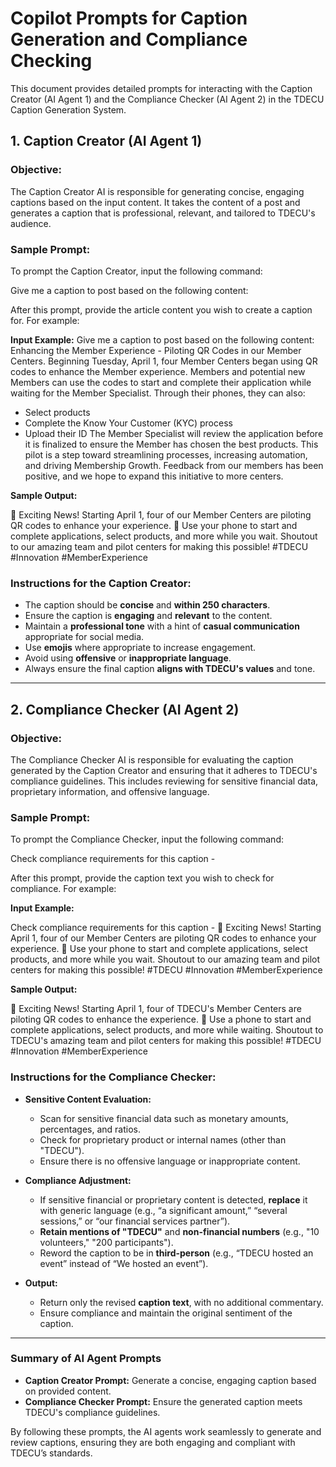 # Copilot Prompts for Caption Generation and Compliance Checking

This document provides detailed prompts for interacting with the Caption Creator (AI Agent 1) and the Compliance Checker (AI Agent 2) in the TDECU Caption Generation System.

## **1. Caption Creator (AI Agent 1)**

### Objective:
The Caption Creator AI is responsible for generating concise, engaging captions based on the input content. It takes the content of a post and generates a caption that is professional, relevant, and tailored to TDECU's audience.

### Sample Prompt:
To prompt the Caption Creator, input the following command:

Give me a caption to post based on the following content:


After this prompt, provide the article content you wish to create a caption for. For example:

**Input Example:**
Give me a caption to post based on the following content: Enhancing the Member Experience - Piloting QR Codes in our Member Centers. Beginning Tuesday, April 1, four Member Centers began using QR codes to enhance the Member experience. Members and potential new Members can use the codes to start and complete their application while waiting for the Member Specialist. Through their phones, they can also:

- Select products
- Complete the Know Your Customer (KYC) process
- Upload their ID The Member Specialist will review the application before it is finalized to ensure the Member has chosen the best products. This pilot is a step toward streamlining processes, increasing automation, and driving Membership Growth. Feedback from our members has been positive, and we hope to expand this initiative to more centers.


**Sample Output:**

🚀 Exciting News! Starting April 1, four of our Member Centers are piloting QR codes to enhance your experience. 📱 Use your phone to start and complete applications, select products, and more while you wait. Shoutout to our amazing team and pilot centers for making this possible! #TDECU #Innovation #MemberExperience


### Instructions for the Caption Creator:
- The caption should be **concise** and **within 250 characters**.
- Ensure the caption is **engaging** and **relevant** to the content.
- Maintain a **professional tone** with a hint of **casual communication** appropriate for social media.
- Use **emojis** where appropriate to increase engagement.
- Avoid using **offensive** or **inappropriate language**.
- Always ensure the final caption **aligns with TDECU's values** and tone.

---

## **2. Compliance Checker (AI Agent 2)**

### Objective:
The Compliance Checker AI is responsible for evaluating the caption generated by the Caption Creator and ensuring that it adheres to TDECU's compliance guidelines. This includes reviewing for sensitive financial data, proprietary information, and offensive language.

### Sample Prompt:
To prompt the Compliance Checker, input the following command:

Check compliance requirements for this caption -

After this prompt, provide the caption text you wish to check for compliance. For example:

**Input Example:**

Check compliance requirements for this caption - 🚀 Exciting News! Starting April 1, four of our Member Centers are piloting QR codes to enhance your experience. 📱 Use your phone to start and complete applications, select products, and more while you wait. Shoutout to our amazing team and pilot centers for making this possible! #TDECU #Innovation #MemberExperience


**Sample Output:**

🚀 Exciting News! Starting April 1, four of TDECU's Member Centers are piloting QR codes to enhance the experience. 📱 Use a phone to start and complete applications, select products, and more while waiting. Shoutout to TDECU's amazing team and pilot centers for making this possible! #TDECU #Innovation #MemberExperience


### Instructions for the Compliance Checker:
- **Sensitive Content Evaluation:**
  - Scan for sensitive financial data such as monetary amounts, percentages, and ratios.
  - Check for proprietary product or internal names (other than "TDECU").
  - Ensure there is no offensive language or inappropriate content.
  
- **Compliance Adjustment:**
  - If sensitive financial or proprietary content is detected, **replace** it with generic language (e.g., “a significant amount,” “several sessions,” or “our financial services partner”).
  - **Retain mentions of "TDECU"** and **non-financial numbers** (e.g., "10 volunteers," "200 participants").
  - Reword the caption to be in **third-person** (e.g., “TDECU hosted an event” instead of “We hosted an event”).
  
- **Output:**
  - Return only the revised **caption text**, with no additional commentary.
  - Ensure compliance and maintain the original sentiment of the caption.
  
---

### Summary of AI Agent Prompts

- **Caption Creator Prompt:** Generate a concise, engaging caption based on provided content.
- **Compliance Checker Prompt:** Ensure the generated caption meets TDECU's compliance guidelines.

By following these prompts, the AI agents work seamlessly to generate and review captions, ensuring they are both engaging and compliant with TDECU’s standards.


